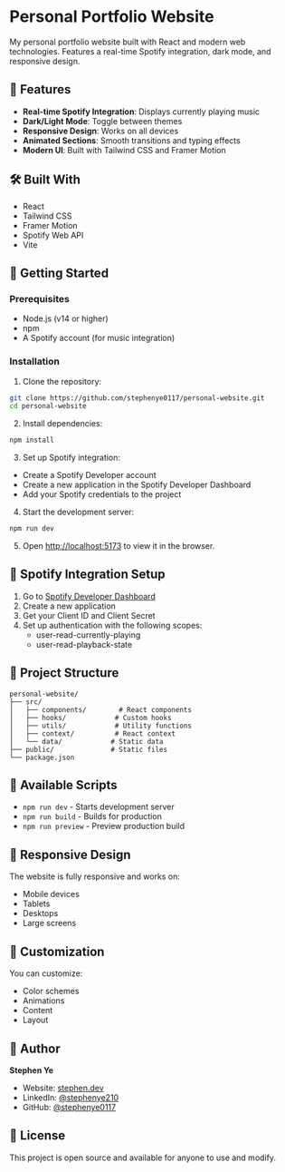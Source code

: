# Personal Portfolio Website

My personal portfolio website built with React and modern web technologies. Features a real-time Spotify integration, dark mode, and responsive design.

## 🌟 Features

- **Real-time Spotify Integration**: Displays currently playing music
- **Dark/Light Mode**: Toggle between themes
- **Responsive Design**: Works on all devices
- **Animated Sections**: Smooth transitions and typing effects
- **Modern UI**: Built with Tailwind CSS and Framer Motion

## 🛠️ Built With

- React
- Tailwind CSS
- Framer Motion
- Spotify Web API
- Vite

## 🚀 Getting Started

### Prerequisites

- Node.js (v14 or higher)
- npm
- A Spotify account (for music integration)

### Installation

1. Clone the repository:
```bash
git clone https://github.com/stephenye0117/personal-website.git
cd personal-website
```

2. Install dependencies:
```bash
npm install
```

3. Set up Spotify integration:
- Create a Spotify Developer account
- Create a new application in the Spotify Developer Dashboard
- Add your Spotify credentials to the project

4. Start the development server:
```bash
npm run dev
```

5. Open [http://localhost:5173](http://localhost:5173) to view it in the browser.

## 🎵 Spotify Integration Setup

1. Go to [Spotify Developer Dashboard](https://developer.spotify.com/dashboard)
2. Create a new application
3. Get your Client ID and Client Secret
4. Set up authentication with the following scopes:
   - user-read-currently-playing
   - user-read-playback-state

## 📁 Project Structure

```
personal-website/
├── src/
│   ├── components/        # React components
│   ├── hooks/            # Custom hooks
│   ├── utils/            # Utility functions
│   ├── context/          # React context
│   └── data/            # Static data
├── public/              # Static files
└── package.json
```

## 🔨 Available Scripts

- `npm run dev` - Starts development server
- `npm run build` - Builds for production
- `npm run preview` - Preview production build

## 📱 Responsive Design

The website is fully responsive and works on:
- Mobile devices
- Tablets
- Desktops
- Large screens

## 🎨 Customization

You can customize:
- Color schemes
- Animations
- Content
- Layout

## 👤 Author

**Stephen Ye**
- Website: [stephen.dev](https://stephen.dev)
- LinkedIn: [@stephenye210](https://www.linkedin.com/in/stephenye210/)
- GitHub: [@stephenye0117](https://github.com/stephenye0117)

## 📄 License

This project is open source and available for anyone to use and modify.